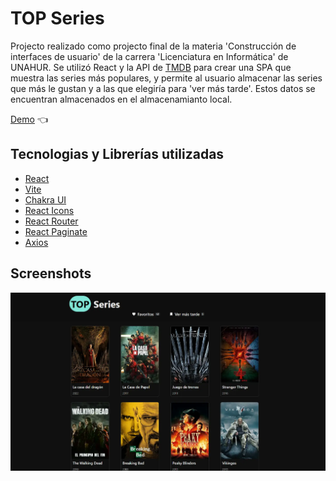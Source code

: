 # TOP Series

Projecto realizado como projecto final de la materia 'Construcción de interfaces de usuario' de la carrera 'Licenciatura en Informática' de UNAHUR.
Se utilizó React y la API de [TMDB](https://www.themoviedb.org) para crear una SPA que muestra las series más populares, y permite al usuario almacenar las series que más le gustan y a las que elegiría para 'ver más tarde'.
Estos datos se encuentran almacenados en el almacenamianto local.

[Demo](https://favseries.netlify.app/) :point_left:

## Tecnologias y Librerías utilizadas

- [React](https://es.reactjs.org/)
- [Vite](https://vitejs.dev/)
- [Chakra UI](https://chakra-ui.com/)
- [React Icons](https://react-icons.github.io/react-icons)
- [React Router](https://reactrouter.com/en/main)
- [React Paginate](https://www.npmjs.com/package/react-paginate)
- [Axios](https://www.npmjs.com/package/axios)

## Screenshots

![App Screenshot](https://raw.githubusercontent.com/fernandobouchet/favSeries/main/preview.webp)
